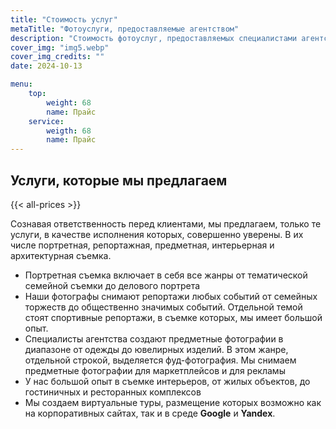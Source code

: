 ```yaml
---
title: "Стоимость услуг"
metaTitle: "Фотоуслуги, предоставляемые агентством"
description: "Стоимость фотоуслуг, предоставляемых специалистами агентства GurFoto.Ru"
cover_img: "img5.webp"
cover_img_credits: ""
date: 2024-10-13

menu:
    top:
        weight: 68
        name: Прайс
    service:
        weigth: 68
        name: Прайс
---
```


## Услуги, которые мы предлагаем

{{< all-prices >}}

Сознавая ответственность перед клиентами, мы предлагаем, только те услуги, в качестве исполнения которых, совершенно уверены.
В их числе портретная, репортажная, предметная, интерьерная и архитектурная съемка.

- Портретная съемка включает в себя все жанры от тематической семейной съемки до делового портрета
- Наши фотографы снимают репортажи любых событий от семейных торжеств до общественно значимых событий. Отдельной темой стоят спортивные репортажи, в съемке которых, мы имеет большой опыт.
- Специалисты агентства создают предметные фотографии в диапазоне от одежды до ювелирных изделий. В этом жанре, отдельной строкой, выделяется фуд-фотография. Мы снимаем предметные фотографии для маркетплейсов и для рекламы
- У нас большой опыт в съемке интерьеров, от жилых объектов, до гостиничных и ресторанных комплексов
- Мы создаем виртуальные туры, размещение которых возможно как на корпоративных сайтах, так и в среде **Google** и **Yandex**.
